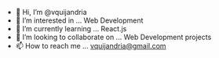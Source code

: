 - 👋 Hi, I’m @vquijandria
- 👀 I’m interested in ... Web Development
- 🌱 I’m currently learning ... React.js
- 💞️ I’m looking to collaborate on ... Web Development projects
- 📫 How to reach me ... vquijandria@gmail.com

<!---
vquijandria/vquijandria is a ✨ special ✨ repository because its `README.md` (this file) appears on your GitHub profile.
You can click the Preview link to take a look at your changes.
--->
